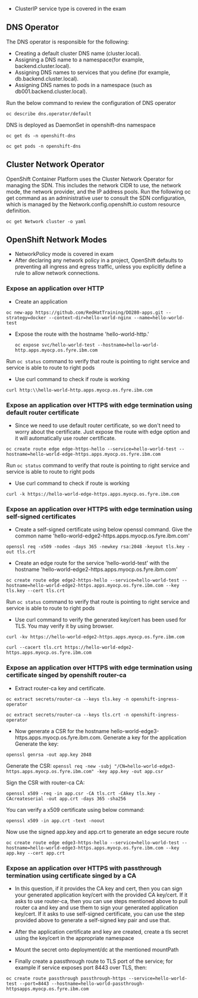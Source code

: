 * ClusterIP service type is covered in the exam

## DNS Operator
The DNS operator is responsible for the following:
- Creating a default cluster DNS name (cluster.local).
- Assigning a DNS name to a namespace(for example, backend.cluster.local).
- Assigning DNS names to services that you define (for example, db.backend.cluster.local).
- Assigning DNS names to pods in a namespace (such as db001.backend.cluster.local).

Run the below command to review the configuration of DNS operator

`oc describe dns.operator/default`

DNS is deployed as DaemonSet in openshift-dns namespace

`oc get ds -n openshift-dns`

`oc get pods -n openshift-dns`

## Cluster Network Operator
OpenShift Container Platform uses the Cluster Network Operator for managing the SDN. This includes the network CIDR to use, the network mode, the network provider, and the IP address pools.
Run the following oc get command as an administrative user to consult the SDN configuration, which is managed by the Network.config.openshift.io custom resource definition.

`oc get Network cluster -o yaml`

## OpenShift Network Modes
- NetworkPolicy mode is covered in exam
- After declaring any network policy in a project, OpenShift defaults to preventing all ingress and egress traffic, unless you explicitly define a rule to allow network connections.

### Expose an application over HTTP
* Create an application

`oc new-app https://github.com/RedHatTraining/DO280-apps.git --strategy=docker --context-dir=hello-world-nginx --name=hello-world-test`

* Expose the route with the hostname 'hello-world-http.<ocp-subdomain>' 
  
  `oc expose svc/hello-world-test --hostname=hello-world-http.apps.myocp.os.fyre.ibm.com`
  
 Run `oc status` command to verify that route is pointing to right service and service is able to route to right pods
 
 * Use curl command to check if route is working
 
 `curl http:\\hello-world-http.apps.myocp.os.fyre.ibm.com`
 
 ### Expose an application over HTTPS with edge termination using default router certificate
 * Since we need to use default router certificate, so we don't need to worry about the certificate. Just expose the route with edge option and it will automatically use router certificate.
 
 `oc create route edge edge-https-hello --service=hello-world-test --hostname=hello-world-edge-https.apps.myocp.os.fyre.ibm.com`
 
 Run `oc status` command to verify that route is pointing to right service and service is able to route to right pods
 
 * Use curl command to check if route is working
 
 `curl -k https://hello-world-edge-https.apps.myocp.os.fyre.ibm.com`
 
 
 ### Expose an application over HTTPS with edge termination using self-signed certificates
 * Create a self-signed certificate using below openssl command. Give the common name 'hello-world-edge2-https.apps.myocp.os.fyre.ibm.com'
 
 `openssl req -x509 -nodes -days 365 -newkey rsa:2048 -keyout tls.key -out tls.crt`
 
 * Create an edge route for the service 'hello-world-test' with the hostname 'hello-world-edge2-https.apps.myocp.os.fyre.ibm.com'
 
 `oc create route edge edge2-https-hello --service=hello-world-test --hostname=hello-world-edge2-https.apps.myocp.os.fyre.ibm.com --key tls.key --cert tls.crt`
 
 Run `oc status` command to verify that route is pointing to right service and service is able to route to right pods
 
 * Use curl command to verify the generated key/cert has been used for TLS. You may verify it by using browser.
 
 `curl -kv https://hello-world-edge2-https.apps.myocp.os.fyre.ibm.com`
 
 `curl --cacert tls.crt https://hello-world-edge2-https.apps.myocp.os.fyre.ibm.com`
 
 ### Expose an application over HTTPS with edge termination using certificate singed by openshift router-ca
 * Extract router-ca key and certificate.
 
 `oc extract secrets/router-ca --keys tls.key -n openshift-ingress-operator`
 
 `oc extract secrets/router-ca --keys tls.crt -n openshift-ingress-operator`
 * Now generate a CSR for the hostname hello-world-edge3-https.apps.myocp.os.fyre.ibm.com. Generate a key for the application
 Generate the key:
 
 `openssl genrsa -out app.key 2048`
 
 Generate the CSR:
 `openssl req -new -subj "/CN=hello-world-edge3-https.apps.myocp.os.fyre.ibm.com" -key app.key -out app.csr`
 
 Sign the CSR with router-ca CA:
 
 `openssl x509 -req -in app.csr -CA tls.crt -CAkey tls.key -CAcreateserial -out app.crt -days 365 -sha256`
 
 You can verify a x509 certificate using below command:
 
 `openssl x509 -in app.crt -text -noout`
 
 Now use the signed app.key and app.crt to generate an edge secure route
 
 `oc create route edge edge3-https-hello --service=hello-world-test --hostname=hello-world-edge3-https.apps.myocp.os.fyre.ibm.com --key app.key --cert app.crt`
 
 
 ### Expose an application over HTTPS with passthrough termination using certificate singed by a CA
 * In this question, if it provides the CA key and cert, then you can sign your generated application key/cert with the provided CA key/cert. If it asks to use router-ca, then you can use steps mentioned above to pull router ca and key and use them to sign your generated application key/cert. If it asks to use self-signed certificate, you can use the step provided above to generate a self-signed key pair and use that.
 
 * After the application certificate and key are created, create a tls secret using the key/cert in the appropriate namespace
 * Mount the secret onto deployment/dc at the mentioned mountPath
 * Finally create a passthrough route to TLS port of the service; for example if service exposes port 8443 over TLS, then:
 
 `oc create route passthrough passthrough-https --service=hello-world-test --port=8443 --hostname=hello-world-passthrough-httpsapps.myocp.os.fyre.ibm.com`
 
  

